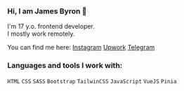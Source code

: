 ### Hi, I am James Byron 👋

I'm 17 y.o. frontend developer.<br>
I mostly work remotely.

You can find me here:
  <a href="https://instagram.com/iamjamesfd">Instagram</a>
  <a href="https://t.me/iamjamesfd">Upwork</a>
  <a href="https://t.me/iamjamesfd">Telegram</a>

### Languages and tools I work with:
<code>HTML</code>
<code>CSS</code>
<code>SASS</code>
<code>Bootstrap</code>
<code>TailwinCSS</code>
<code>JavaScript</code>
<code>VueJS</code>
<code>Pinia</code>

